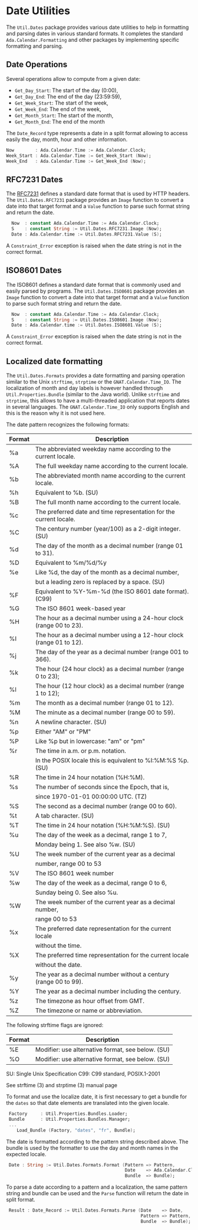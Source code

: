 
# Date Utilities
The `Util.Dates` package provides various date utilities to help in formatting and parsing
dates in various standard formats.  It completes the standard `Ada.Calendar.Formatting` and
other packages by implementing specific formatting and parsing.

## Date Operations
Several operations allow to compute from a given date:

  * `Get_Day_Start`: The start of the day (0:00),
  * `Get_Day_End`: The end of the day (23:59:59),
  * `Get_Week_Start`: The start of the week,
  * `Get_Week_End`: The end of the week,
  * `Get_Month_Start`: The start of the month,
  * `Get_Month_End`: The end of the month

The `Date_Record` type represents a date in a split format allowing
to access easily the day, month, hour and other information.

```Ada
Now        : Ada.Calendar.Time := Ada.Calendar.Clock;
Week_Start : Ada.Calendar.Time := Get_Week_Start (Now);
Week_End   : Ada.Calendar.Time := Get_Week_End (Now);
```

## RFC7231 Dates
The [RFC7231](https://tools.ietf.org/html/rfc7231) defines a standard date format that is used by HTTP headers.
The `Util.Dates.RFC7231` package provides an `Image` function to convert a date into
that target format and a `Value` function to parse such format string and return the date.

```Ada
  Now  : constant Ada.Calendar.Time := Ada.Calendar.Clock;
  S    : constant String := Util.Dates.RFC7231.Image (Now);
  Date : Ada.Calendar.time := Util.Dates.RFC7231.Value (S);
```

A `Constraint_Error` exception is raised when the date string is not in the correct format.

## ISO8601 Dates
The ISO8601 defines a standard date format that is commonly used and easily parsed by programs.
The `Util.Dates.ISO8601` package provides an `Image` function to convert a date into that
target format and a `Value` function to parse such format string and return the date.

```Ada
  Now  : constant Ada.Calendar.Time := Ada.Calendar.Clock;
  S    : constant String := Util.Dates.ISO8601.Image (Now);
  Date : Ada.Calendar.time := Util.Dates.ISO8601.Value (S);
```

A `Constraint_Error` exception is raised when the date string is not in the correct format.

## Localized date formatting
The `Util.Dates.Formats` provides a date formatting and parsing operation similar to the
Unix `strftime`, `strptime` or the `GNAT.Calendar.Time_IO`.  The localization of month
and day labels is however handled through `Util.Properties.Bundle` (similar to
the Java world).  Unlike `strftime` and `strptime`, this allows to have a multi-threaded
application that reports dates in several languages.  The `GNAT.Calendar.Time_IO` only
supports English and this is the reason why it is not used here.

The date pattern recognizes the following formats:

| Format | Description |
| --- | ---------- |
| %a  | The abbreviated weekday name according to the current locale.
| %A  | The full weekday name according to the current locale.
| %b  | The abbreviated month name according to the current locale.
| %h  | Equivalent to %b. (SU)
| %B  | The full month name according to the current locale.
| %c  | The preferred date and time representation for the current locale.
| %C  | The century number (year/100) as a 2-digit integer. (SU)
| %d  | The day of the month as a decimal number (range 01 to 31).
| %D  | Equivalent to %m/%d/%y
| %e  | Like %d, the day of the month as a decimal number,
|     | but a leading zero is replaced by a space. (SU)
| %F  | Equivalent to %Y\-%m\-%d (the ISO 8601 date format). (C99)
| %G  | The ISO 8601 week-based year
| %H  | The hour as a decimal number using a 24-hour clock (range 00 to 23).
| %I  | The hour as a decimal number using a 12-hour clock (range 01 to 12).
| %j  | The day of the year as a decimal number (range 001 to 366).
| %k  | The hour (24 hour clock) as a decimal number (range 0 to 23);
| %l  | The hour (12 hour clock) as a decimal number (range 1 to 12);
| %m  | The month as a decimal number (range 01 to 12).
| %M  | The minute as a decimal number (range 00 to 59).
| %n  | A newline character. (SU)
| %p  | Either "AM" or "PM"
| %P  | Like %p but in lowercase: "am" or "pm"
| %r  | The time in a.m. or p.m. notation.
|     | In the POSIX locale this is equivalent to %I:%M:%S %p. (SU)
| %R  | The time in 24 hour notation (%H:%M).
| %s  | The number of seconds since the Epoch, that is,
|     | since 1970\-01\-01 00:00:00 UTC. (TZ)
| %S  | The second as a decimal number (range 00 to 60).
| %t  | A tab character. (SU)
| %T  | The time in 24 hour notation (%H:%M:%S). (SU)
| %u  | The day of the week as a decimal, range 1 to 7,
|     | Monday being 1. See also %w. (SU)
| %U  | The week number of the current year as a decimal
|     | number, range 00 to 53
| %V  | The ISO 8601 week number
| %w  | The day of the week as a decimal, range 0 to 6,
|     | Sunday being 0. See also %u.
| %W  | The week number of the current year as a decimal number,
|     | range 00 to 53
| %x  | The preferred date representation for the current locale
|     | without the time.
| %X  | The preferred time representation for the current locale
|     | without the date.
| %y  | The year as a decimal number without a century (range 00 to 99).
| %Y  | The year as a decimal number including the century.
| %z  | The timezone as hour offset from GMT.
| %Z  | The timezone or name or abbreviation.

The following strftime flags are ignored:

| Format | Description |
| --- | ---------- |
| %E  |  Modifier: use alternative format, see below. (SU)
| %O  |  Modifier: use alternative format, see below. (SU)

SU:  Single Unix Specification
C99: C99 standard, POSIX.1-2001

See strftime (3) and strptime (3) manual page

To format and use the localize date, it is first necessary to get a bundle
for the `dates` so that date elements are translated into the given locale.

```Ada
 Factory     : Util.Properties.Bundles.Loader;
 Bundle      : Util.Properties.Bundles.Manager;
 ...
    Load_Bundle (Factory, "dates", "fr", Bundle);
```

The date is formatted according to the pattern string described above.
The bundle is used by the formatter to use the day and month names in the
expected locale.

```Ada
 Date : String := Util.Dates.Formats.Format (Pattern => Pattern,
                                             Date    => Ada.Calendar.Clock,
                                             Bundle  => Bundle);
```

To parse a date according to a pattern and a localization, the same pattern string
and bundle can be used and the `Parse` function will return the date in split format.

```Ada
 Result : Date_Record := Util.Dates.Formats.Parse (Date    => Date,
                                                   Pattern => Pattern,
                                                   Bundle  => Bundle);
```


